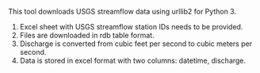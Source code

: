 This tool downloads USGS streamflow data using urllib2 for Python 3.

1. Excel sheet with USGS streamflow station IDs needs to be provided.
2. Files are downloaded in rdb table format.
3. Discharge is converted from cubic feet per second to cubic meters per second.
4. Data is stored in excel format with two columns: datetime, discharge.